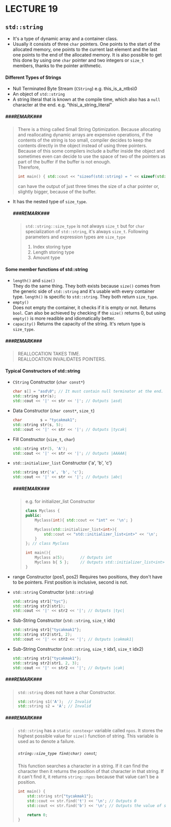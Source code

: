 # LECTURE 19
## `std::string`
- It's a type of dynamic array and a container class.
- Usually it consists of three `char` pointers. One points to the start of the allocated memory, one points to the current last
    element and the last one points to the end of the allocated memory. It is also possible to get this done by using one `char`
    pointer and two integers or `size_t` members, thanks to the pointer arithmetic.

#### Different Types of Strings
- Null Terminated Byte Stream (`CString`) e.g. this_is_a_ntbs\0
- An object of `std::string`
- A string literal that is known at the compile time, which also has a `null` character at the end. e.g. "thisi_a_string_literal"

##### ###REMARK###
> There is a thing called Small String Optimization. Because allocating and reallocating dynamic arrays are expensive
> operations, if the contents of the string is too small, compiler decides to keep the contents directly in the object instead of
> using three pointers. Because of this some compilers include a buffer inside the object and sometimes even can decide to use
> the space of two of the pointers as part of the buffer if the buffer is not enough.<br>
> Therefore,
> ```cpp
> int main() { std::cout << "sizeof(std::string) = " << sizeof(std::string) << '\n'; }
> ```
> can have the output of just three times the size of a char pointer or, slightly bigger, because of the buffer.

- It has the nested type of `size_type`.
    ##### ###REMARK###
    > `std::string::size_type` is not always `size_t` but for `char` specialization of `std::string`, it's always `size_t`.
    > Following parameters and expression types are `size_type`
    > 1. Index storing type
    > 2. Length storing type
    > 3. Amount type

#### Some member functions of std::string
- `length()` and `size()`<br>
    They do the same thing. They both exists because `size()` comes from the generic side of `std::string` and it's usable with
    every container type. `length()` is specific to `std::string`. They both return `size_type`.
- `empty()`<br>
    Does not empty the container, it checks if it is empty or not. Returns `bool`. Can also be achieved by checking if the `size()`
    returns 0, but using `empty()` is more readible and idiomatically better.
- `capacity()`
    Returns the capacity of the string. It's return type is `size_type`.

##### ###REMARK###
> REALLOCATION TAKES TIME.<br>
> REALLOCATION INVALIDATES POINTERS.

#### Typical Constructors of std::string
- `CString` Constructor (`char const*`)
    ```cpp
    char s[] = "asd\0"; // It must contain null terminator at the end. If not, it's an Undefined Behaviour.
    std::string str(s);
    std::cout << '|' << str << '|'; // Outputs |asd|
    ```

- Data Constructor (`char const*`, `size_t`)
    ```cpp
    char        s = "tycakmak1";
    std::string str(s, 5);
    std::cout << '|' << str << '|'; // Outputs |tycak|
    ```

- Fill Constructor (`size_t`, `char`)
    ```cpp
    std::string str(5, 'A');
    std::cout << '|' << str << '|'; // Outputs |AAAAA|
    ```

- `std::initializer_list` Constructor {'a', 'b', 'c'}
    ```cpp
    std::string str{'a', 'b', 'c'};
    std::cout << '|' << str << '|'; // Outputs |abc|
    ```
    ##### ###REMARK###
    > e.g. for initializer_list Constructor
    > ```cpp
    > class Myclass {
    > public:
    >     Myclass(int){ std::cout << "int" << '\n'; }
    >
    >     Myclass(std::initializer_list<int>){
    >         std::cout << "std::initializer_list<int>" << '\n';
    >     }
    > }; // class Myclass
    >
    > int main(){
    >     Myclass a(5);       // Outputs int
    >     Myclass b{ 5 };     // Outputs std::initializer_list<int>
    > }
    > ```

- range Constructor (pos1, pos2)
    Requires two positions, they don't have to be pointers. First position is inclusive, second is not.

- `std::string` Constructor (`std::string`)
    ```cpp
    std::string str1{"tyc"};
    std::string str2(str1);
    std::cout << '|' << str2 << '|'; // Outputs |tyc|
    ```

- Sub-String Constructor (`std::string`, `size_t` idx)
    ```cpp
    std::string str1{"tycakmak1"};
    std::string str2(str1, 2);
    std::cout << '|' << str2 << '|'; // Outputs |cakmak1|
    ```

- Sub-String Constructor (`std::string`, `size_t` idx1, `size_t` idx2)
    ```cpp
    std::string str1{"tycakmak1"};
    std::string str2(str1, 2, 3);
    std::cout << '|' << str2 << '|'; // Outputs |cak|
    ```

##### ###REMARK###
> `std::string` does not have a char Constructor.
> ```cpp
> std::string s1('A');  // Invalid
> std::string s2 = 'A'; // Invalid
> ```

##### ###REMARK###
> `std::string` has a `static constexpr` variable called `npos`. It stores the highest possible value for `size()` function of string.
> This variable is used as to denote a failure.<br>
> ##### `string::size_type find(char) const`;<br>
> This function searches a character in a string. If it can find the character then it returns the position of that character in that
> string. If it can't find it, it returns `string::npos` because that value can't be a position.
> ```cpp
> int main() {
>     std::string str{"tycakmak1"};
>     std::cout << str.find('t') << '\n'; // Outputs 0
>     std::cout << str.find('b') << '\n'; // Outputs the value of std::string::npos
>
>     return 0;
> }
> ```

